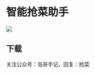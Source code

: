 # 智能抢菜助手

<img src="https://app.travis-ci.com/logan62334/jarvis-android-agent.svg">

## 下载

关注公众号：岛哥手记，回复：抢菜
